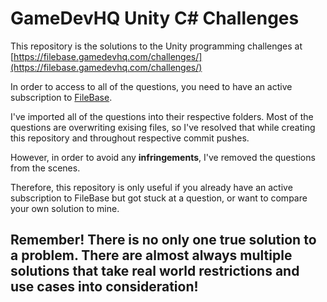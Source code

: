 # GameDevHQ Unity C# Challenges
This repository is the solutions to the Unity programming challenges at [https://filebase.gamedevhq.com/challenges/](https://filebase.gamedevhq.com/challenges/)

In order to access to all of the questions, you need to have an active subscription to [FileBase](https://filebase.gamedevhq.com/).

I've imported all of the questions into their respective folders. Most of the questions are overwriting exising files, so I've resolved that while creating this repository and throughout respective commit pushes.

However, in order to avoid any __infringements__, I've removed the questions from the scenes.

Therefore, this repository is only useful if you already have an active subscription to FileBase but got stuck at a question, or want to compare your own solution to mine.

## Remember! There is no only one true solution to a problem. There are almost always multiple solutions that take real world restrictions and use cases into consideration!
